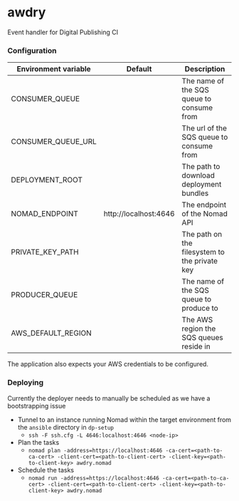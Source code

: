 awdry
=====

Event handler for Digital Publishing CI

### Configuration

| Environment variable | Default               | Description
| -------------------- | --------------------- | ---------------------------------------------
| CONSUMER_QUEUE       |                       | The name of the SQS queue to consume from
| CONSUMER_QUEUE_URL   |                       | The url of the SQS queue to consume from
| DEPLOYMENT_ROOT      |                       | The path to download deployment bundles
| NOMAD_ENDPOINT       | http://localhost:4646 | The endpoint of the Nomad API
| PRIVATE_KEY_PATH     |                       | The path on the filesystem to the private key
| PRODUCER_QUEUE       |                       | The name of the SQS queue to produce to
| AWS_DEFAULT_REGION   |                       | The AWS region the SQS queues reside in

The application also expects your AWS credentials to be configured.

### Deploying

Currently the deployer needs to manually be scheduled as we have a bootstrapping issue

* Tunnel to an instance running Nomad within the target environment from the `ansible` directory in `dp-setup`
  * `ssh -F ssh.cfg -L 4646:localhost:4646 <node-ip>`
* Plan the tasks
  * `nomad plan -address=https://localhost:4646 -ca-cert=<path-to-ca-cert> -client-cert=<path-to-client-cert> -client-key=<path-to-client-key> awdry.nomad`
* Schedule the tasks
  * `nomad run -address=https://localhost:4646 -ca-cert=<path-to-ca-cert> -client-cert=<path-to-client-cert> -client-key=<path-to-client-key> awdry.nomad`
